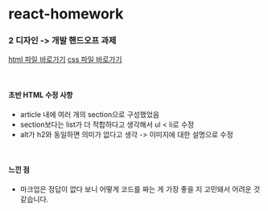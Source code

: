 # react-homework

### 2 디자인 -> 개발 핸드오프 과제

[html 파일 바로가기](/02-design-handoff/src/index.html)
[css 파일 바로가기](/02-design-handoff/src/style/style.css)

</br>

#### 초반 HTML 수정 사항

- article 내에 여러 개의 section으로 구성했었음
- section보다는 list가 더 적합하다고 생각해서 ul < li로 수정
- alt가 h2와 동일하면 의미가 없다고 생각 -> 이미지에 대한 설명으로 수정

</br>

#### 느낀 점

- 마크업은 정답이 없다 보니 어떻게 코드를 짜는 게 가장 좋을 지 고민돼서 어려운 것 같습니다.
